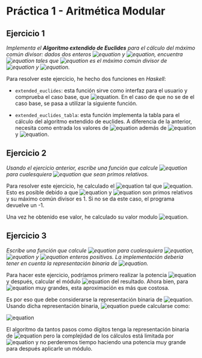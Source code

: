# Práctica 1 - Aritmética Modular

## Ejercicio 1

_Implementa el **Algoritmo extendido de Euclides** para el cálculo del máximo común divisor: dados dos enteros
![equation](http://mathurl.com/25elof5.png) y ![equation](http://mathurl.com/25js5ug.png), encuentra ![equation](http://mathurl.com/h8ppwby.png) tales que ![equation](http://mathurl.com/gtyjyot.png) es el máximo común divisor de ![equation](http://mathurl.com/25elof5.png) y ![equation](http://mathurl.com/25js5ug.png)._

Para resolver este ejercicio, he hecho dos funciones en _Haskell_: 

- `extended_euclides`: esta función sirve como interfaz para el usuario y comprueba el caso base, que ![equation](http://mathurl.com/zoohk97.png). En el caso de que no se de el caso base, se pasa a utilizar la siguiente función.

- `extended_euclides_tabla`: esta función implementa la tabla para el cálculo del algoritmo extendido de euclides. A diferencia de la anterior, necesita como entrada los valores de ![equation](http://mathurl.com/glwyhq6.png) además de ![equation](http://mathurl.com/25elof5.png) y ![equation](http://mathurl.com/25js5ug.png).

## Ejercicio 2

_Usando el ejercicio anterior, escribe una función que calcule ![equation](http://mathurl.com/hhcnwnr.png) para cualesquiera ![equation](http://mathurl.com/jku6bzf.png) que sean primos relativos._

Para resolver este ejercicio, he calculado el ![equation](http://mathurl.com/26qs3uq.png) tal que ![equation](http://mathurl.com/gtyjyot.png). Esto es posible debido a que ![equation](http://mathurl.com/25elof5.png) y ![equation](http://mathurl.com/25js5ug.png) son primos relativos y su máximo común divisor es 1. Si no se da este caso, el programa devuelve un -1.

Una vez he obtenido ese valor, he calculado su valor modulo ![equation](http://mathurl.com/25js5ug.png). 


## Ejercicio 3

_Escribe una función que calcule ![equation](http://mathurl.com/hyy3kpk.png) para cualesquiera ![equation](http://mathurl.com/25elof5.png), ![equation](http://mathurl.com/25js5ug.png) y ![equation](http://mathurl.com/2wdwb4o.png) enteros positivos. La implementación debería tener en cuenta la representación binaria de ![equation](http://mathurl.com/25js5ug.png)._

Para hacer este ejercicio, podríamos primero realizar la potencia ![equation](http://mathurl.com/27tvygk.png) y después, calcular el módulo ![equation](http://mathurl.com/2wdwb4o.png) del resultado. Ahora bien, para ![equation](http://mathurl.com/27tvygk.png) muy grandes, esta aproximación es más que costosa.

Es por eso que debe considerarse la representación binaria de ![equation](http://mathurl.com/zbqqxv7.png). Usando dicha representación binaria, ![equation](http://mathurl.com/27tvygk.png) puede calcularse como:

![equation](http://mathurl.com/znlr2gc.png)

El algoritmo da tantos pasos como dígitos tenga la representación binaria de ![equation](http://mathurl.com/25js5ug.png) pero la complejidad de los cálculos está limitada por ![equation](http://mathurl.com/2wdwb4o.png) y no perderemos tiempo haciendo una potencia muy grande para después aplicarle un módulo.